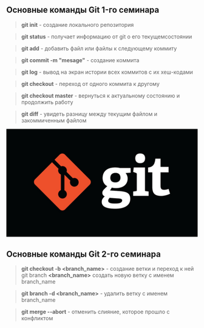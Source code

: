 ## Основные команды Git 1-го семинара

> **git init** - создание локального репозитория

>**git status** - получает информацию от git о его текущемсостоянии

>**git add** - добавить файл или файлы к следующему коммиту

>**git commit -m "mesage"** - создание коммита

>**git log** - вывод на экран истории всех коммитов с их хеш-кодами

>**git checkout** - переход от одного коммита к другому

>**git checkout master** - вернуться к актуальному состоянию и продолжить работу

>**git diff** - увидеть разницу между текущим файлом и закоммиченным файлом

![](GIT.jpg)

## Основные команды Git 2-го семинара

>**git checkout -b <branch_name>** - создание ветки и переход к ней
> git branch **<branch_name>** создать новую ветку с именем branch_name

> **git branch -d <branch_name>** - удалить ветку с именем branch_name

> **git merge --abort** - отменить слияние, которое прошло с конфликтом
